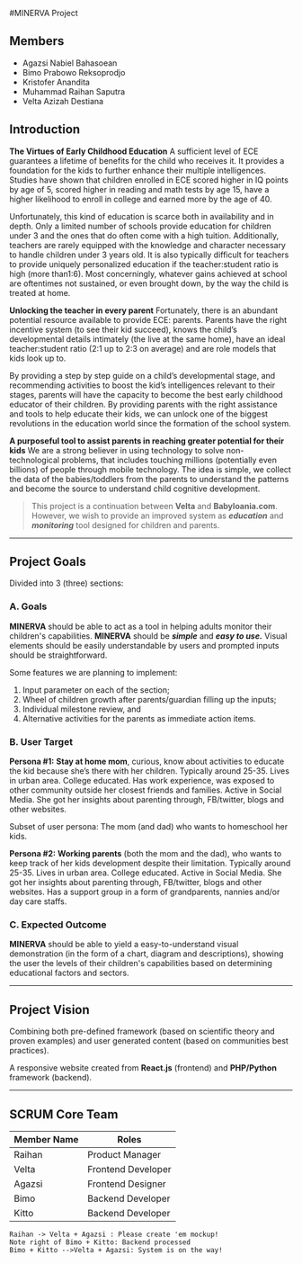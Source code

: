 #MINERVA Project

Members
--------------------
 - Agazsi Nabiel Bahasoean 
 - Bimo Prabowo Reksoprodjo
 - Kristofer Anandita 
 - Muhammad Raihan Saputra 
 -  Velta Azizah Destiana
 
Introduction
--------------------

**The Virtues of Early Childhood Education**
A sufficient level of ECE guarantees a lifetime of benefits for the child who receives it. It provides a foundation for the kids to further enhance their multiple intelligences. Studies have shown that children enrolled in ECE scored higher in IQ points by age of 5, scored higher in reading and math tests by age 15, have a higher likelihood to enroll in college and earned more by the age of 40.

Unfortunately, this kind of education is scarce both in availability and in depth. Only a limited number of schools provide education for children under 3 and the ones that do often come with a high tuition. Additionally, teachers are rarely equipped with the knowledge and character necessary to handle children under 3 years old. It is also typically difficult for teachers to provide uniquely personalized education if the teacher:student ratio is high (more than1:6). Most concerningly, whatever gains achieved at school are oftentimes not sustained, or even brought down, by the way the child is treated at home.

**Unlocking the teacher in every parent**
Fortunately, there is an abundant potential resource available to provide ECE: parents. Parents have the right incentive system (to see their kid succeed), knows the child’s developmental details intimately (the live at the same home), have an ideal teacher:student ratio (2:1 up to  2:3 on average) and are role models that kids look up to. 

By providing a step by step guide on a child’s developmental stage, and recommending activities to boost the kid’s intelligences relevant to their stages, parents will have the capacity to become the best early childhood educator of their children. By providing parents with the right assistance and tools to help educate their kids, we can unlock one of the biggest revolutions in the education world since the formation of the school system.

**A purposeful tool to assist parents in reaching greater potential for their kids**
We are a strong believer in using technology to solve non-technological problems, that includes touching millions (potentially even billions) of people through mobile technology. The idea is simple, we collect the data of the babies/toddlers from the parents to understand the patterns and become the source to understand child cognitive development.
> This project is a continuation between **Velta** and **Babyloania.com**. However, we wish to provide an improved system as ***education*** and ***monitoring*** tool designed for children and parents.


----------


Project Goals
--------------------
Divided into 3 (three) sections:
### A. Goals
**MINERVA** should be able to act as a tool in helping adults monitor their children's capabilities. **MINERVA** should be ***simple*** and ***easy to use.*** Visual elements should be easily understandable by users and prompted inputs should be straightforward. 

Some features we are planning to implement:

 1. Input parameter on each of the section;
 2. Wheel of children growth after parents/guardian filling up the inputs;
 3. Individual milestone review, and
 4.  Alternative activities for the parents as immediate action items.

### B. User Target

**Persona #1:**
**Stay at home mom**, curious, know about activities to educate the kid because she’s there with her children. Typically around 25-35. Lives in urban area. College educated. Has work experience, was exposed to other community outside her closest friends and families. Active in Social Media. She got her insights about parenting through, FB/twitter, blogs and other websites.

Subset of user persona: The mom (and dad) who wants to homeschool her kids.

**Persona #2:**
**Working parents** (both the mom and the dad), who wants to keep track of her kids development despite their limitation. Typically around 25-35. Lives in urban area. College educated. Active in Social Media. She got her insights about parenting through, FB/twitter, blogs and other websites. Has a support group in a form of grandparents, nannies and/or day care staffs.

### C. Expected Outcome

**MINERVA** should be able to yield a easy-to-understand visual demonstration (in the form of a chart, diagram and descriptions), showing the user the levels of their children's capabilities based on determining educational factors and sectors.


----------


Project Vision
--------------------

Combining both pre-defined framework (based on scientific theory and proven examples) and user generated content (based on communities best practices).

A responsive website created from **React.js** (frontend) and **PHP/Python** framework (backend).


----------


SCRUM Core Team
--------------------

Member Name | Roles 
------------ | ------------- 
Raihan | Product Manager
Velta | Frontend Developer
Agazsi | Frontend Designer
Bimo | Backend Developer
Kitto | Backend Developer

```sequence
Raihan -> Velta + Agazsi : Please create 'em mockup!
Note right of Bimo + Kitto: Backend processed
Bimo + Kitto -->Velta + Agazsi: System is on the way!
```